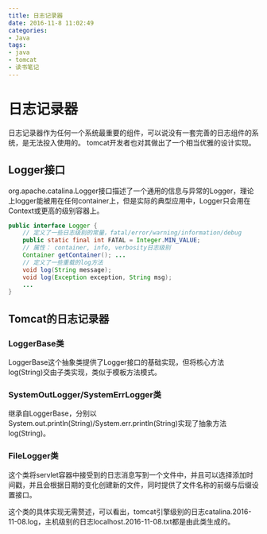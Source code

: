 ```yaml
---
title: 日志记录器
date: 2016-11-8 11:02:49
categories: 
- Java
tags:
- java
- tomcat
- 读书笔记
---
```


# 日志记录器

日志记录器作为任何一个系统最重要的组件，可以说没有一套完善的日志组件的系统，是无法投入使用的。
tomcat开发者也对其做出了一个相当优雅的设计实现。

## Logger接口

org.apache.catalina.Logger接口描述了一个通用的信息与异常的Logger，理论上logger能被用在任何container上，但是实际的典型应用中，Logger只会用在Context或更高的级别容器上。

```java
public interface Logger {
    // 定义了一些日志级别的常量，fatal/error/warning/information/debug
    public static final int FATAL = Integer.MIN_VALUE;
    // 属性： container, info, verbosity日志级别
    Container getContainer(); ...
    // 定义了一些重载的log方法
    void log(String message);
    void log(Exception exception, String msg);
    ...
}
```

## Tomcat的日志记录器

### LoggerBase类

LoggerBase这个抽象类提供了Logger接口的基础实现，但将核心方法log(String)交由子类实现，类似于模板方法模式。

### SystemOutLogger/SystemErrLogger类

继承自LoggerBase，分别以System.out.println(String)/System.err.println(String)实现了抽象方法log(String)。

### FileLogger类

这个类将servlet容器中接受到的日志消息写到一个文件中，并且可以选择添加时间戳，并且会根据日期的变化创建新的文件，同时提供了文件名称的前缀与后缀设置接口。

这个类的具体实现无需赘述，可以看出，tomcat引擎级别的日志catalina.2016-11-08.log，主机级别的日志localhost.2016-11-08.txt都是由此类生成的。
